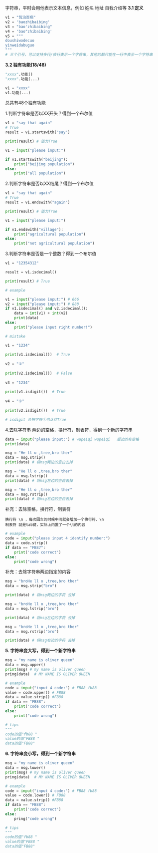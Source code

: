 字符串，平时会用他表示文本信息，例如 姓名 地址 自我介绍等
**3.1 定义**
```python
v1 = "包治百病"
v2 = 'baozhibaibing'
v3 = "bao'zhibaibing"
v4 = 'bao"zhibaibing'
v5 = """
doushiwodecuo
yinweidabuguo
"""
# 三个引号，可以支持多行/换行表示一个字符串，其他的都只能在一行中表示一个字符串
```

**3.2 独有功能(18/48)**
```python
"xxxx".功能()
"xxxx".功能(...)

v1 = "xxxx"
v1.功能(...)
```
总共有48个独有功能

1.判断字符串是否以XX开头？得到一个布尔值
```python
v1 = "say that again"
# True
result = v1.startswith("say")

print(result) # 值为True
```
```python
v1 = input("please input:")

if v1.startswith("beijing"):
	print("beijing population")
else:
	print("all population")
```

2.判断字符串是否以XX结尾？得到一个布尔值
```python
v1 = "say that again"
# True
result = v1.endswith("again")

print(result) # 值为True
```
```python
v1 = input("please input:")

if v1.endswith("village"):
	print("agricultural population")
else:
	print("not agricultural population")
```

3.判断字符串是否是一个整数？得到一个布尔值
```python
v1 = "12354312"

result = v1.isdecimal()

print(result) # True
```
```python
# example

v1 = input("please input:") # 666
v2 = input("please input:") # 888
if v1.isdecimal() and v2.isdecimal():
	data = int(v1) + int(v2)
	print(data)
else:
	print("please input right number!")
```
```python
# mistake

v1 = "1234"  
  
print(v1.isdecimal())  # True  
  
v2 = "①"  
  
print(v2.isdecimal())  # False  
  
v3 = "1234"  
  
print(v1.isdigit())  # True  
  
v4 = "①"  
  
print(v2.isdigit())  # True

# isdigit 会把字符①也认作True
```

4.去除字符串 两边的空格，换行符，制表符，得到一个新的字符串
```python
data = input("please input:") # wupeiqi wupeiqi   后边的有空格
print(data)
```
```python
msg = "He ll o ,tree,bro ther"
data = msg.strip()
print(data) # 将msg两边的空白去掉
```
```python
msg = "He ll o ,tree,bro ther"
data = msg.lstrip()
print(data) # 将msg左边的空白去掉
```
```python
msg = "He ll o ,tree,bro ther"
data = msg.rstrip()
print(data) # 将msg右边的空白去掉
```
补充：去除空格，换行符，制表符
```
换行符 \n ，每次回车的时候中间就会增加一个换行符、\n
制表符 就是tab键，实际上内置了一个\t的内容
```
```python
# example
code = input("please input 4 identify number:")
data = code.strip()
if data == "FB87":
	print('code correct')
else:
	print("code wrong")
```
补充：去除字符串两边指定的内容
```python
msg = "broHe ll o ,tree,bro ther"
data = msg.strip("bro")

print(data) # 将msg两边的字符 去掉
```
```python
msg = "broHe ll o ,tree,bro ther"
data = msg.lstrip("bro")

print(data) # 将msg左边的字符 去掉
```
```python
msg = "broHe ll o ,tree,bro ther"
data = msg.rstrip("bro")

print(data) # 将msg右边的字符 去掉
```

**5. 字符串变大写，得到一个新字符串**
```python
msg = "my name is oliver queen"
data = msg.upper()
print(msg) # my name is oliver queen
pring(data)  # MY NAME IS OLIVER QUEEN
```
```python
# example
code = input("input 4 code:") # FB88 fb88
value = code.upper() # FB88
data = value.strip() #FB88
if data == "FB88":
	print('code correct')
else:
	print("code wrong")

# tips
"""
code的值"fb88 "
value的值"FB88 "
data的值"FB88"
```

**6. 字符串变小写，得到一个新字符串**
```python
msg = "my name is oliver queen"
data = msg.lower()
print(msg) # my name is oliver queen
pring(data)  # MY NAME IS OLIVER QUEEN
```
```python
# example
code = input("input 4 code:") # FB88 fb88
value = code.lower() # FB88
data = value.strip() #FB88
if data == "FB88":
	print('code correct')
else:
	pring("code wrong")

# tips
"""
code的值"fb88 "
value的值"FB88 "
data的值"FB88"
```

